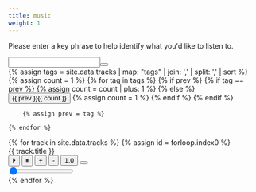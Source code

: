 ```yaml
---
title: music
weight: 1
---
```

<div class="copy-area">
	<p>
		Please enter a key phrase to help identify what you'd like to listen to.
	</p> 
	<input class="input" type="text" id="search"><button id="search-by-tag" class="btn" type="submit"></button>
</div>
<div id="tags">
	{% assign tags  = site.data.tracks | map: "tags" | join: ',' | split: ',' | sort %}
	{% assign count = 1 %}
	{% for tag in tags %}
		{% if prev %}
			{% if tag == prev %}
				{% assign count = count | plus: 1 %}
			{% else %}
				<button class="tag" id="{{ prev }}">{{ prev }}<span class="num">{{ count }}</span></button>
				{% assign count = 1 %}
			{% endif %}
		{% endif %}

		{% assign prev = tag %}

	{% endfor %}
</div>

<div class="music-container" id="draggy">
	{% for track in site.data.tracks %}
    {% assign id = forloop.index0 %}
		<div class="music" data-value="{{ track.tags | join: ' ' }}">
			<label class="draggable">{{ track.title }}</label>
			<div class="close"></div>
			<div class="player">
				<audio id="player-{{ id }}" preload="metadata" onloadedmetadata="mDur('{{ id }}')" ontimeupdate="mPlay('{{ id }}')">
					<source src="{{ track.mp3 }}" type="audio/wav">
				</audio>
				<div class="controls"> 
				  <button class="play" onclick="document.getElementById('player-{{ id }}').play();">&#x23f5;</button> 
				  <button class="pause" onclick="document.getElementById('player-{{ id }}').pause();">&#x23f8;</button> 
				  <button class="vol vol-incr" onclick="document.getElementById('player-{{ id }}').volume += 0.1">+</button> 
				  <button class="vol vol-decr" onclick="document.getElementById('player-{{ id }}').volume -= 0.1">-</button> 
				  <button class="volume"><span>1.0</span></button>
          <button>
            <span id="curr-{{ id }}" class="current-time"></span>
          </button>
				</div>
        <div class="range-container">
  				<input id="dur-{{ id }}" type="range" name="rng" min="0" value="0" onchange="mSet('{{ id }}')">
        </div>
			</div>
		</div>
	{% endfor %}
</div>

<script type="text/javascript">
	function mDur(id) {
  var aud = document.getElementById("player-" + id),
      dur = document.getElementById("dur-" + id);

  dur.max = aud.duration;
}
function mPlay(id) {
  var aud  = document.getElementById("player-" + id),
      dur  = document.getElementById("dur-" + id),
      curr = $("#curr-" + id);

  dur.value = aud.currentTime;

  curr.html(aud.currentTime);
}
function mSet(id) {
  var aud  = document.getElementById("player-" + id),
    dur  = document.getElementById("dur-" + id),
    curr = $("#curr-" + id);

  aud.currentTime = dur.value;

  curr.html(aud.currentTime);
}

</script>